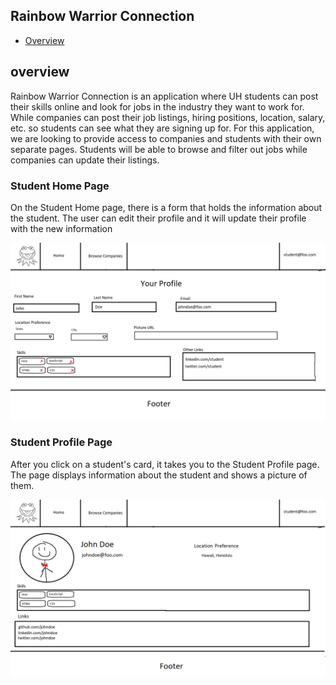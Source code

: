 ## Rainbow Warrior Connection

* [Overview](#overview)


## overview

Rainbow Warrior Connection is an application where UH students can post their skills online and look for jobs in the industry they want to work for. 
While companies can post their job listings, hiring positions, location, salary, etc. so students can see what they are signing up for. For this application,
we are looking to provide access to companies and students with their own separate pages. Students will be able to browse and filter out jobs while companies can
update their listings. 

### Student Home Page

On the Student Home page, there is a form that holds the information about the student. The user can edit their profile and it will update their profile with the new information

<img src="images/student-home.png">

### Student Profile Page

After you click on a student's card, it takes you to the Student Profile page. The page displays information about the student and shows a picture of them.

<img src="images/student-profile.png">
